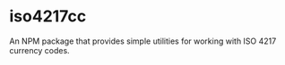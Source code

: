 # iso4217cc
 An NPM package that provides simple utilities for working with ISO 4217 currency codes.
